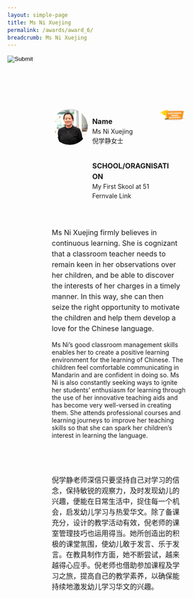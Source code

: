 ```yaml
---
layout: simple-page
title: Ms Ni Xuejing
permalink: /awards/award_6/
breadcrumb: Ms Ni Xuejing
---
```


<style>
    .wrapper {
        display: grid;
        margin-top: 50px;
        margin-left: 100px;
        margin-right: 100px;
        grid-template-columns: 10% 10% 10% 10% 10% 10% 10% 10% 10% 10%;
        grid-template-rows: 100px 100px auto ;
    }

   .item1 {
        grid-column-start: 1;
        grid-column-end: 4;
        grid-row-start: 1;
        grid-row-end: 3;
        /* text-align: center; */
        margin-right: 10px;
    }

   .item2 {
        grid-column-start: 4;
        grid-column-end: 9;
        grid-row-start: 1;
        grid-row-end: 2;
        /* text-align: center; */
    }

   .item3 {
        grid-column-start: 4;
        grid-column-end: 10;
        grid-row-start: 2;
        grid-row-end: 3;
        /* text-align: center; */
    }

   .item4 {
        grid-column-start: 9;
        grid-column-end: 11;
        grid-row-start: 1;
        grid-row-end: 2;
        /* text-align: center; */
    }

   .item5 {
        grid-column-start: 1;
        grid-column-end: 11;
        grid-row-start: 3;
        grid-row-end: 4;
        margin-top: 50px;
        /* text-align: center; */
    }

   .item6 {
        grid-column-start: 1;
        grid-column-end: 11;
        grid-row-start: 4;
        grid-row-end: 5;
        margin-top: 50px;
        /* text-align: center; */
    }
</style>

<script>
        function goBack() {
          window.history.back();
        }
        </script>

<input type="image" name="btnBack" id="btnBack" onclick="goBack()" src="https://event-reg.biz/DefaultBanner/images/MTLS2019/btnBack.png" style="height:70px;">


<div class="wrapper">
        <div class="item1">
            <img style="border-radius: 50%; width: 100%;" src="/images/Ms Ni Xuejing_square.jpg">
        </div>

   <div class="item2">
                <p style="font-weight: bold;margin-bottom: 0px;font-size: 16px;line-height: 1.5;">Name</p>
                <p style="margin-top: 0px;font-size: 14px;line-height: 1.5;">
                  Ms Ni Xuejing<br>
                倪学静女士</p>
        </div>

   <div class="item3">
                <p style="font-weight: bold;margin-bottom: 0px;font-size: 16px;line-height: 1.5;">SCHOOL/ORAGNISATION</p>
                <p style="margin-top: 0px;font-size: 14px;line-height: 1.5;">
                  My First Skool at 51 Fernvale Link
  </p>
        </div>

   <div class="item4">
                <img style="border-radius: 50%; width: 200px;" src="/images/Outstanding.PNG">
   </div>

   <div class="item5">
            <p style="margin-right: 10px;font-size: 16px;line-height: 1.5;">
              Ms Ni Xuejing firmly believes in continuous learning. She is cognizant that a classroom teacher needs to remain keen in her observations over her children, and be able to discover the interests of her charges in a timely manner. In this way, she can then seize the right opportunity to motivate the children and help them develop a love for the Chinese language. 

Ms Ni’s good classroom management skills enables her to create a positive learning environment for the learning of Chinese. The children feel comfortable communicating in Mandarin and are confident in doing so. Ms Ni is also constantly seeking ways to ignite her students’ enthusiasm for learning through the use of her innovative teaching aids and has become very well-versed in creating them. She attends professional courses and learning journeys to improve her teaching skills so that she can spark her children’s interest in learning the language.
</p>
        </div>

   <div class="item6">
                <p style="margin-right: 10px;font-size: 16px;line-height: 1.5;">
                  倪学静老师深信只要坚持自己对学习的信念，保持敏锐的观察力，及时发现幼儿的兴趣，便能在日常生活中，捉住每一个机会，启发幼儿学习与热爱华文。除了备课充分，设计的教学活动有效，倪老师的课室管理技巧也运用得当。她所创造出的积极的课堂氛围，使幼儿敢于发言、乐于发言。在教具制作方面，她不断尝试，越来越得心应手。倪老师也借助参加课程及学习之旅，提高自己的教学素养，以确保能持续地激发幼儿学习华文的兴趣。
 </p>
        </div>
</div>
